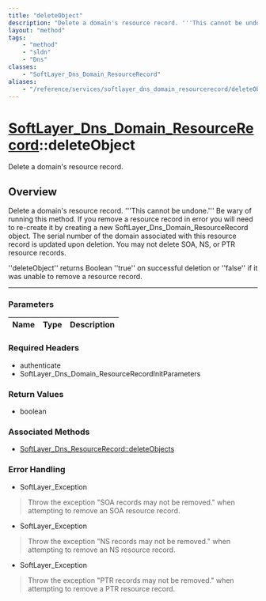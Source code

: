 ```yaml
---
title: "deleteObject"
description: "Delete a domain's resource record. '''This cannot be undone.''' Be wary of running this method. If you remove a resource... "
layout: "method"
tags:
    - "method"
    - "sldn"
    - "Dns"
classes:
    - "SoftLayer_Dns_Domain_ResourceRecord"
aliases:
    - "/reference/services/softlayer_dns_domain_resourcerecord/deleteObject"
---
```

# [SoftLayer_Dns_Domain_ResourceRecord](/reference/services/SoftLayer_Dns_Domain_ResourceRecord)::deleteObject


Delete a domain's resource record.


## Overview 
Delete a domain's resource record. '''This cannot be undone.''' Be wary of running this method. If you remove a resource record in error you will need to re-create it by creating a new SoftLayer_Dns_Domain_ResourceRecord object. The serial number of the domain associated with this resource record is updated upon deletion. You may not delete SOA, NS, or PTR resource records. 

''deleteObject'' returns Boolean ''true'' on successful deletion or ''false'' if it was unable to remove a resource record. 

-----

### Parameters 
|Name | Type | Description |
| --- | --- | --- |


### Required Headers
* authenticate
* SoftLayer_Dns_Domain_ResourceRecordInitParameters


### Return Values
* boolean


### Associated Methods

*  [SoftLayer_Dns_ResourceRecord::deleteObjects](/reference/services/SoftLayer_Dns_ResourceRecord/deleteObjects )



### Error Handling

* SoftLayer_Exception 

> Throw the exception "SOA records may not be removed." when attempting to remove an SOA resource record. 

* SoftLayer_Exception 

> Throw the exception "NS records may not be removed." when attempting to remove an NS resource record. 

* SoftLayer_Exception 

> Throw the exception "PTR records may not be removed." when attempting to remove a PTR resource record. 




